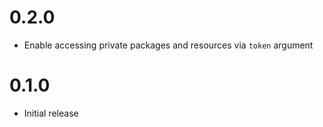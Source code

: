 # 0.2.0

* Enable accessing private packages and resources via `token` argument 

# 0.1.0

* Initial release
